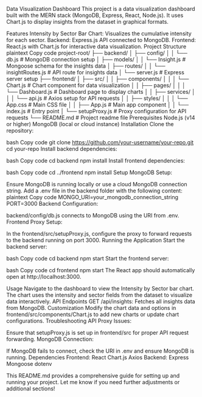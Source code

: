 Data Visualization Dashboard
This project is a data visualization dashboard built with the MERN stack (MongoDB, Express, React, Node.js). It uses Chart.js to display insights from the dataset in graphical formats.

Features
Intensity by Sector Bar Chart: Visualizes the cumulative intensity for each sector.
Backend: Express.js API connected to MongoDB.
Frontend: React.js with Chart.js for interactive data visualization.
Project Structure
plaintext
Copy code
project-root/
├── backend/
│   ├── config/
│   │   └── db.js                 # MongoDB connection setup
│   ├── models/
│   │   └── Insight.js            # Mongoose schema for the insights data
│   ├── routes/
│   │   └── insightRoutes.js      # API route for insights data
│   └── server.js                 # Express server setup
├── frontend/
│   ├── src/
│   │   ├── components/
│   │   │   └── Chart.js          # Chart component for data visualization
│   │   ├── pages/
│   │   │   └── Dashboard.js      # Dashboard page to display charts
│   │   ├── services/
│   │   │   └── api.js            # Axios setup for API requests
│   │   ├── styles/
│   │   │   └── App.css           # Main CSS file
│   │   ├── App.js                # Main app component
│   │   └── index.js              # Entry point
│   └── setupProxy.js             # Proxy configuration for API requests
└── README.md                     # Project readme file
Prerequisites
Node.js (v14 or higher)
MongoDB (local or cloud instance)
Installation
Clone the repository:

bash
Copy code
git clone https://github.com/your-username/your-repo.git
cd your-repo
Install backend dependencies:

bash
Copy code
cd backend
npm install
Install frontend dependencies:

bash
Copy code
cd ../frontend
npm install
Setup
MongoDB Setup:

Ensure MongoDB is running locally or use a cloud MongoDB connection string.
Add a .env file in the backend folder with the following content:
plaintext
Copy code
MONGO_URI=your_mongodb_connection_string
PORT=3000
Backend Configuration:

backend/config/db.js connects to MongoDB using the URI from .env.
Frontend Proxy Setup:

In the frontend/src/setupProxy.js, configure the proxy to forward requests to the backend running on port 3000.
Running the Application
Start the backend server:

bash
Copy code
cd backend
npm start
Start the frontend server:

bash
Copy code
cd frontend
npm start
The React app should automatically open at http://localhost:3000.

Usage
Navigate to the dashboard to view the Intensity by Sector bar chart.
The chart uses the intensity and sector fields from the dataset to visualize data interactively.
API Endpoints
GET /api/insights: Fetches all insights data from MongoDB.
Customization
Modify the chart data and options in frontend/src/components/Chart.js to add new charts or update chart configurations.
Troubleshooting
API Proxy Issues:

Ensure that setupProxy.js is set up in frontend/src for proper API request forwarding.
MongoDB Connection:

If MongoDB fails to connect, check the URI in .env and ensure MongoDB is running.
Dependencies
Frontend:
React
Chart.js
Axios
Backend:
Express
Mongoose
dotenv


This README.md provides a comprehensive guide for setting up and running your project. Let me know if you need further adjustments or additional sections!







